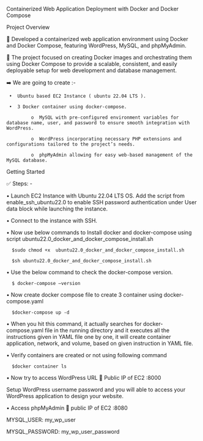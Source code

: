 Containerized Web Application Deployment with Docker and Docker Compose

Project Overview

🚀 Developed a containerized web application environment using Docker and Docker Compose, featuring WordPress, MySQL, and phpMyAdmin. 

🚀 The project focused on creating Docker images and orchestrating them using Docker Compose to provide a scalable, consistent, and easily deployable setup for web development and database management.

➡️ We are going to create :-

     •	Ubuntu based EC2 Instance ( ubuntu 22.04 LTS ).

     •	3 Docker container using docker-compose.

             o	MySQL with pre-configured environment variables for database name, user, and password to ensure smooth integration with WordPress.
             
             o	WordPress incorporating necessary PHP extensions and configurations tailored to the project’s needs.
             
             o	phpMyAdmin allowing for easy web-based management of the MySQL database.

Getting Started

✅ Steps: -

•	Launch EC2 Instance with Ubuntu 22.04 LTS OS.  Add the script from enable_ssh_ubuntu22.0 to enable SSH password authentication under User data block while launching the instance.

•	Connect to the instance with SSH.

•	Now use below commands to Install docker and docker-compose using script ubuntu22.0_docker_and_docker_compose_install.sh

      $sudo chmod +x  ubuntu22.0_docker_and_docker_compose_install.sh

      $sh ubuntu22.0_docker_and_docker_compose_install.sh

•	Use the below command to check the docker-compose version.

      $ docker-compose –version

•	Now create docker compose file to create 3 container using docker-compose.yaml

      $docker-compose up -d

 
•	When you hit this command, it actually searches for docker-compose.yaml file in the running directory and it executes all the instructions given in YAML file one by one, it will create container application, network, and volume, based on given instruction in YAML file.

•	Verify containers are created or not using following command

      $docker container ls

•	Now try to access WordPress URL  Public IP of EC2 :8000

  Setup WordPress username password and you will able to access your WordPress application to design your website.

•	Access phpMyAdmin  public IP of EC2 :8080

  MYSQL_USER: my_wp_user

  MYSQL_PASSWORD: my_wp_user_password
